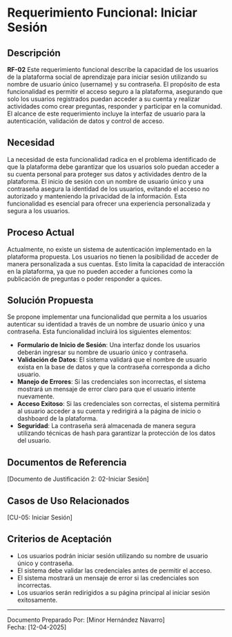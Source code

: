 # Requerimiento Funcional: Iniciar Sesión

## Descripción
**RF-02** Este requerimiento funcional describe la capacidad de los usuarios de la plataforma social de aprendizaje para iniciar sesión utilizando su nombre de usuario único (username) y su contraseña. El propósito de esta funcionalidad es permitir el acceso seguro a la plataforma, asegurando que solo los usuarios registrados puedan acceder a su cuenta y realizar actividades como crear preguntas, responder y participar en la comunidad. El alcance de este requerimiento incluye la interfaz de usuario para la autenticación, validación de datos y control de acceso.

## Necesidad
La necesidad de esta funcionalidad radica en el problema identificado de que la plataforma debe garantizar que los usuarios solo puedan acceder a su cuenta personal para proteger sus datos y actividades dentro de la plataforma. El inicio de sesión con un nombre de usuario único y una contraseña asegura la identidad de los usuarios, evitando el acceso no autorizado y manteniendo la privacidad de la información. Esta funcionalidad es esencial para ofrecer una experiencia personalizada y segura a los usuarios.

## Proceso Actual
Actualmente, no existe un sistema de autenticación implementado en la plataforma propuesta. Los usuarios no tienen la posibilidad de acceder de manera personalizada a sus cuentas. Esto limita la capacidad de interacción en la plataforma, ya que no pueden acceder a funciones como la publicación de preguntas o poder responder a quices.

## Solución Propuesta
Se propone implementar una funcionalidad que permita a los usuarios autenticar su identidad a través de un nombre de usuario único y una contraseña. Esta funcionalidad incluirá los siguientes elementos:

- **Formulario de Inicio de Sesión**: Una interfaz donde los usuarios deberán ingresar su nombre de usuario único y contraseña.
- **Validación de Datos**: El sistema validará que el nombre de usuario exista en la base de datos y que la contraseña corresponda a dicho usuario.
- **Manejo de Errores**: Si las credenciales son incorrectas, el sistema mostrará un mensaje de error claro para que el usuario intente nuevamente.
- **Acceso Exitoso**: Si las credenciales son correctas, el sistema permitirá al usuario acceder a su cuenta y redirigirá a la página de inicio o dashboard de la plataforma.
- **Seguridad**: La contraseña será almacenada de manera segura utilizando técnicas de hash para garantizar la protección de los datos del usuario.

## Documentos de Referencia
[Documento de Justificación 2: 02-Iniciar Sesión]

## Casos de Uso Relacionados
[CU-05: Iniciar Sesión]

## Criterios de Aceptación
- Los usuarios podrán iniciar sesión utilizando su nombre de usuario único y contraseña.
- El sistema debe validar las credenciales antes de permitir el acceso.
- El sistema mostrará un mensaje de error si las credenciales son incorrectas.
- Los usuarios serán redirigidos a su página principal al iniciar sesión exitosamente.

---

Documento Preparado Por: [Minor Hernández Navarro]  
Fecha: [12-04-2025]
